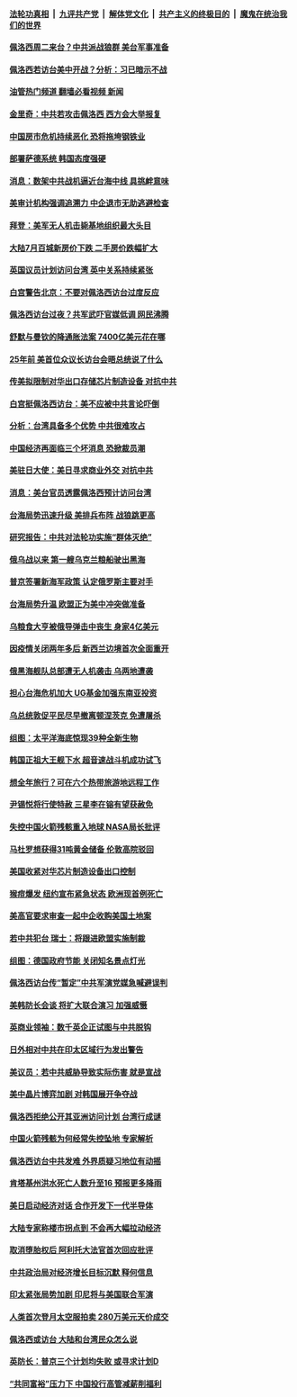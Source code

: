 ####  [法轮功真相](../../../../basic/blob/master/README.md?t=08022131) &nbsp;|&nbsp; [九评共产党](../../../../9ping.md/blob/master/README.md?t=08022131) &nbsp;|&nbsp; [解体党文化](../../../../jtdwh.md/blob/master/README.md?t=08022131)  &nbsp;|&nbsp; [共产主义的终极目的](../../../../gczydzjmd.md/blob/master/README.md?t=08022131) &nbsp;|&nbsp; [魔鬼在统治我们的世界](../../../../mgztzwmdsj.md/blob/master/README.md?t=08022131) 

#### [佩洛西周二来台？中共派战狼群 美台军事准备](../pages/nsc418/n13793887.md?t=08022131) 

#### [佩洛西若访台美中开战？分析：习已暗示不战](../pages/nsc418/n13793741.md?t=08022131) 

#### [油管热门频道 翻墙必看视频 新闻](http://45.76.130.85:81/youtube.html?08022131)

#### [金里奇：中共若攻击佩洛西 西方会大举报复](../pages/nsc418/n13793804.md?t=08022131) 

#### [中国房市危机持续恶化 恐将拖垮钢铁业](../pages/nsc418/n13793699.md?t=08022131) 

#### [部署萨德系统 韩国态度强硬](../pages/nsc418/n13793697.md?t=08022131) 

#### [消息：数架中共战机逼近台海中线 具挑衅意味](../pages/nsc418/n13793646.md?t=08022131) 

#### [美审计机构强调追溯力 中企退市无助逃避检查](../pages/nsc418/n13793520.md?t=08022131) 

#### [拜登：美军无人机击毙基地组织最大头目](../pages/nsc418/n13793546.md?t=08022131) 

#### [大陆7月百城新房价下跌 二手房价跌幅扩大](../pages/nsc418/n13793232.md?t=08022131) 

#### [英国议员计划访问台湾 英中关系持续紧张](../pages/nsc418/n13793518.md?t=08022131) 

#### [白宫警告北京：不要对佩洛西访台过度反应](../pages/nsc418/n13793433.md?t=08022131) 

#### [佩洛西访台过夜？共军武吓官媒低调 网民沸腾](../pages/nsc418/n13793231.md?t=08022131) 

#### [舒默与曼钦的降通胀法案 7400亿美元花在哪](../pages/nsc418/n13793348.md?t=08022131) 

#### [25年前 美首位众议长访台会晤总统说了什么](../pages/nsc418/n13793402.md?t=08022131) 

#### [传美拟限制对华出口存储芯片制造设备 对抗中共](../pages/nsc418/n13793310.md?t=08022131) 

#### [白宫挺佩洛西访台：美不应被中共言论吓倒](../pages/nsc418/n13793411.md?t=08022131) 

#### [分析：台湾具备多个优势 中共很难攻占](../pages/nsc418/n13793410.md?t=08022131) 

#### [中国经济再面临三个坏消息 恐掀裁员潮](../pages/nsc418/n13793393.md?t=08022131) 

#### [美驻日大使：美日寻求商业外交 对抗中共](../pages/nsc418/n13793212.md?t=08022131) 

#### [消息：美台官员透露佩洛西预计访问台湾](../pages/nsc418/n13793326.md?t=08022131) 

#### [台海局势迅速升级 美排兵布阵 战狼跳更高](../pages/nsc418/n13793269.md?t=08022131) 

#### [研究报告：中共对法轮功实施“群体灭绝”](../pages/nsc418/n13791984.md?t=08022131) 

#### [俄乌战以来 第一艘乌克兰粮船驶出黑海](../pages/nsc418/n13793176.md?t=08022131) 

#### [普京签署新海军政策 认定俄罗斯主要对手](../pages/nsc418/n13793179.md?t=08022131) 

#### [台海局势升温 欧盟正为美中冲突做准备](../pages/nsc418/n13793101.md?t=08022131) 

#### [乌粮食大亨被俄导弹击中丧生 身家4亿美元](../pages/nsc418/n13792867.md?t=08022131) 

#### [因疫情关闭两年多后 新西兰边境首次全面重开](../pages/nsc418/n13792813.md?t=08022131) 

#### [俄黑海舰队总部遭无人机袭击 乌两地遭袭](../pages/nsc418/n13792798.md?t=08022131) 

#### [担心台海危机加大 UG基金加强东南亚投资](../pages/nsc418/n13792684.md?t=08022131) 

#### [乌总统敦促平民尽早撤离顿涅茨克 免遭屠杀](../pages/nsc418/n13792656.md?t=08022131) 

#### [组图：太平洋海底惊现39种全新生物](../pages/nsc418/n13792047.md?t=08022131) 

#### [韩国正祖大王舰下水 超音速战斗机成功试飞](../pages/nsc418/n13792554.md?t=08022131) 

#### [想全年旅行？可在六个热带旅游地远程工作](../pages/nsc418/n13791345.md?t=08022131) 

#### [尹锡悦将行使特赦 三星李在镕有望获赦免](../pages/nsc418/n13792526.md?t=08022131) 

#### [失控中国火箭残骸重入地球 NASA局长批评](../pages/nsc418/n13792429.md?t=08022131) 

#### [马杜罗想获得31吨黄金储备 伦敦高院驳回](../pages/nsc418/n13792387.md?t=08022131) 

#### [美国收紧对华芯片制造设备出口控制](../pages/nsc418/n13792386.md?t=08022131) 

#### [猴痘爆发 纽约宣布紧急状态 欧洲现首例死亡](../pages/nsc418/n13792363.md?t=08022131) 

#### [美高官要求审查一起中企收购美国土地案](../pages/nsc418/n13792327.md?t=08022131) 

#### [若中共犯台 瑞士：将跟进欧盟实施制裁](../pages/nsc418/n13792252.md?t=08022131) 

#### [组图：德国政府节能 关闭知名景点灯光](../pages/nsc418/n13791606.md?t=08022131) 

#### [佩洛西访台传“暂定”中共军演党媒急喊避误判](../pages/nsc418/n13792167.md?t=08022131) 

#### [美韩防长会谈 将扩大联合演习 加强威慑](../pages/nsc418/n13792182.md?t=08022131) 

#### [英商业领袖：数千英企正试图与中共脱钩](../pages/nsc418/n13792097.md?t=08022131) 

#### [日外相对中共在印太区域行为发出警告](../pages/nsc418/n13792030.md?t=08022131) 

#### [美议员：若中共威胁导致实际伤害 就是宣战](../pages/nsc418/n13791928.md?t=08022131) 

#### [美中晶片博弈加剧 对韩国展开争夺战](../pages/nsc418/n13792007.md?t=08022131) 

#### [佩洛西拒绝公开其亚洲访问计划 台湾行成谜](../pages/nsc418/n13791864.md?t=08022131) 

#### [中国火箭残骸为何经常失控坠地 专家解析](../pages/nsc418/n13791863.md?t=08022131) 

#### [佩洛西访台中共发难 外界质疑习地位有动摇](../pages/nsc418/n13791686.md?t=08022131) 

#### [肯塔基州洪水死亡人数升至16 预报更多降雨](../pages/nsc418/n13791792.md?t=08022131) 

#### [美日启动经济对话 合作开发下一代半导体](../pages/nsc418/n13791852.md?t=08022131) 

#### [大陆专家称楼市拐点到 不会再大幅拉动经济](../pages/nsc418/n13791687.md?t=08022131) 

#### [取消堕胎权后 阿利托大法官首次回应批评](../pages/nsc418/n13791846.md?t=08022131) 

#### [中共政治局对经济增长目标沉默 释何信息](../pages/nsc418/n13791813.md?t=08022131) 

#### [印太紧张局势加剧 印尼将与美国联合军演](../pages/nsc418/n13791809.md?t=08022131) 

#### [人类首次登月太空服拍卖 280万美元天价成交](../pages/nsc418/n13791472.md?t=08022131) 

#### [佩洛西或访台 大陆和台湾民众怎么说](../pages/nsc418/n13791691.md?t=08022131) 

#### [英防长：普京三个计划均失败 或寻求计划D](../pages/nsc418/n13791744.md?t=08022131) 

#### [“共同富裕”压力下 中国投行高管减薪削福利](../pages/nsc418/n13791622.md?t=08022131) 

<img src='http://gfw-breaker.win/goodnews/indexes/nsc418.md' width='0px' height='0px'/>
